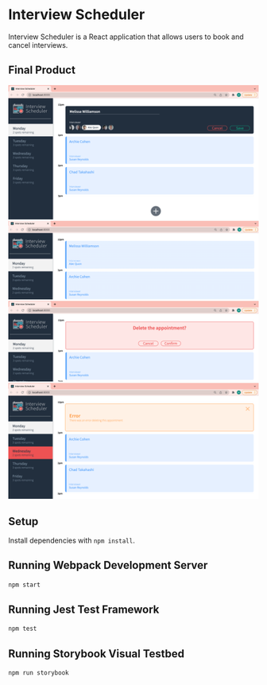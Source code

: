 # Interview Scheduler
Interview Scheduler is a React application that allows users to book and cancel interviews.

## Final Product
!["Create a new appointment:"](https://github.com/mwilliamsonholmes/scheduler/blob/master/docs/form.png)
!["Confirmed appointment"](https://github.com/mwilliamsonholmes/scheduler/blob/master/docs/confirmed-appointment.png)
!["Delete appointment"](https://github.com/mwilliamsonholmes/scheduler/blob/master/docs/Confirm-message.png)
!["Error message"](https://github.com/mwilliamsonholmes/scheduler/blob/master/docs/error-message.png)
## Setup

Install dependencies with `npm install`.

## Running Webpack Development Server

```sh
npm start
```

## Running Jest Test Framework

```sh
npm test
```

## Running Storybook Visual Testbed

```sh
npm run storybook
```
